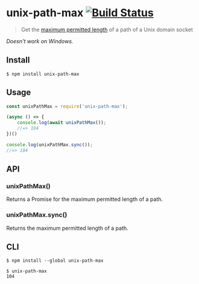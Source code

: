 # unix-path-max [![Build Status](https://travis-ci.com/sindresorhus/unix-path-max.svg?branch=master)](https://travis-ci.com/sindresorhus/unix-path-max)

> Get the [maximum permitted length](https://serverfault.com/questions/641347/check-if-a-path-exceeds-maximum-for-unix-domain-socket) of a path of a Unix domain socket

*Doesn't work on Windows.*

## Install

```
$ npm install unix-path-max
```

## Usage

```js
const unixPathMax = require('unix-path-max');

(async () => {
	console.log(await unixPathMax());
	//=> 104
})()

console.log(unixPathMax.sync());
//=> 104
```

## API

### unixPathMax()

Returns a Promise for the maximum permitted length of a path.

### unixPathMax.sync()

Returns the maximum permitted length of a path.

## CLI

```
$ npm install --global unix-path-max
```

```
$ unix-path-max
104
```
